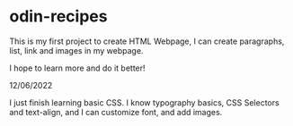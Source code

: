 # odin-recipes

This is my first project to create HTML Webpage, I can create paragraphs, list, 
link and images in my webpage.

I hope to learn more and do it better!  

12/06/2022

I just finish learning basic CSS. I know typography basics, CSS Selectors and text-align, and I can customize font, and add images. 
